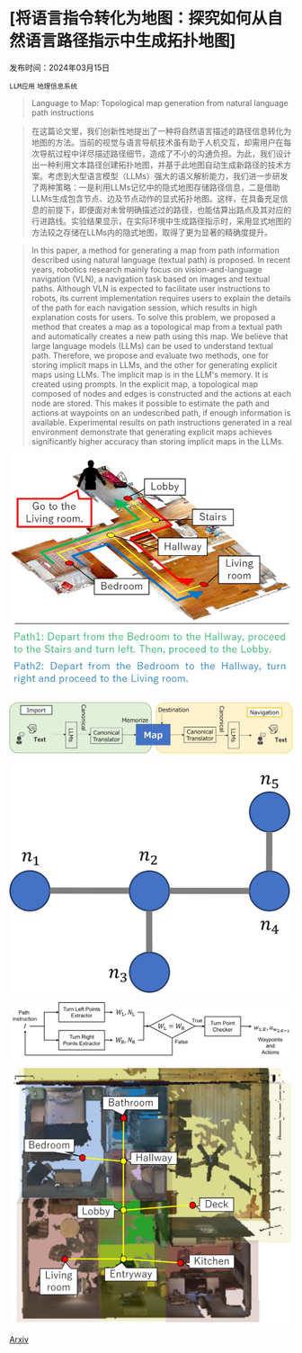 # [将语言指令转化为地图：探究如何从自然语言路径指示中生成拓扑地图]

发布时间：2024年03月15日

`LLM应用` `地理信息系统`

> Language to Map: Topological map generation from natural language path instructions

> 在这篇论文里，我们创新性地提出了一种将自然语言描述的路径信息转化为地图的方法。当前的视觉与语言导航技术虽有助于人机交互，却需用户在每次导航过程中详尽描述路径细节，造成了不小的沟通负担。为此，我们设计出一种利用文本路径创建拓扑地图，并基于此地图自动生成新路径的技术方案。考虑到大型语言模型（LLMs）强大的语义解析能力，我们进一步研发了两种策略：一是利用LLMs记忆中的隐式地图存储路径信息，二是借助LLMs生成包含节点、边及节点动作的显式拓扑地图。这样，在具备充足信息的前提下，即便面对未曾明确描述过的路径，也能估算出路点及其对应的行进路线。实验结果显示，在实际环境中生成路径指示时，采用显式地图的方法较之存储在LLMs内的隐式地图，取得了更为显著的精确度提升。

> In this paper, a method for generating a map from path information described using natural language (textual path) is proposed. In recent years, robotics research mainly focus on vision-and-language navigation (VLN), a navigation task based on images and textual paths. Although VLN is expected to facilitate user instructions to robots, its current implementation requires users to explain the details of the path for each navigation session, which results in high explanation costs for users. To solve this problem, we proposed a method that creates a map as a topological map from a textual path and automatically creates a new path using this map. We believe that large language models (LLMs) can be used to understand textual path. Therefore, we propose and evaluate two methods, one for storing implicit maps in LLMs, and the other for generating explicit maps using LLMs. The implicit map is in the LLM's memory. It is created using prompts. In the explicit map, a topological map composed of nodes and edges is constructed and the actions at each node are stored. This makes it possible to estimate the path and actions at waypoints on an undescribed path, if enough information is available. Experimental results on path instructions generated in a real environment demonstrate that generating explicit maps achieves significantly higher accuracy than storing implicit maps in the LLMs.

![将语言指令转化为地图：探究如何从自然语言路径指示中生成拓扑地图](../../../paper_images/2403.10008/image1.jpg)

![将语言指令转化为地图：探究如何从自然语言路径指示中生成拓扑地图](../../../paper_images/2403.10008/ToMaT_overview.jpg)

![将语言指令转化为地图：探究如何从自然语言路径指示中生成拓扑地图](../../../paper_images/2403.10008/toy_environment.png)

![将语言指令转化为地图：探究如何从自然语言路径指示中生成拓扑地图](../../../paper_images/2403.10008/prompt_rev.png)

![将语言指令转化为地图：探究如何从自然语言路径指示中生成拓扑地图](../../../paper_images/2403.10008/jh_map.jpg)

[Arxiv](https://arxiv.org/abs/2403.10008)